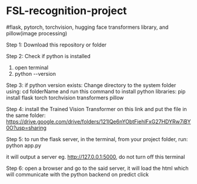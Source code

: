 # FSL-recognition-project

#flask, pytorch, torchvision, hugging face transformers library, and pillow(image processing)

Step 1: 
Download this repository or folder

Step 2:
Check if python is installed
1. open terminal
2. python --version

Step 3:
if python version exists:
Change directory to the system folder using: cd folderName 
and run this command to install python libraries:
pip install flask torch torchvision transformers pillow

Step 4: 
install the Trained Vision Transformer on this link and put the file in the same folder: https://drive.google.com/drive/folders/121lQe6nYObtFiehlFxG27HDYRw7iBY0O?usp=sharing

Step 5:
to run the flask server, in the terminal, from your project folder, run:
python app.py

it will output a server eg. http://127.0.0.1:5000, do not turn off this terminal

Step 6:
open a browser and go to the said server, it will load the html which will communicate with the python backend on predict click